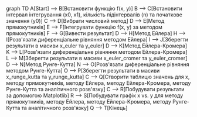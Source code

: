 graph TD
    A[Start] --> B[Встановити функцію f(x, y)]
    B --> C[Встановити інтервал інтегрування (x0, x1), кількість підінтервалів (n) та початкове значення (y0)]
    C --> D[Вибрати числовий метод]
    D --> E[Метод прямокутників]
    E --> F[Інтегрувати функцію f(x, y) за методом прямокутників]
    F --> G[Вивести результат]
    D --> H[Метод Ейлера]
    H --> I[Розв'язати диференціальне рівняння методом Ейлера]
    I --> J[Зберегти результати в масиви x_euler та y_euler]
    D --> K[Метод Ейлера-Кромера]
    K --> L[Розв'язати диференціальне рівняння методом Ейлера-Кромера]
    L --> M[Зберегти результати в масиви x_euler_cromer та y_euler_cromer]
    D --> N[Метод Рунге-Кутта]
    N --> O[Розв'язати диференціальне рівняння методом Рунге-Кутта]
    O --> P[Зберегти результати в масиви x_runge_kutta та y_runge_kutta]
    C --> Q[Створити таблицю значень для x, методу прямокутників, методу Ейлера, методу Ейлера-Кромера, методу Рунге-Кутта та аналітичного розв'язку]
    C --> R[Побудувати результати за допомогою Matplotlib]
    R --> S[Побудувати графік x vs. y для методу прямокутників, методу Ейлера, методу Ейлера-Кромера, методу Рунге-Кутта та аналітичного розв'язку]
    Q --> T[Кінець]
